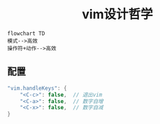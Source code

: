 # <center>vim设计哲学</center>  

```mermaid
flowchart TD
模式-->高效
操作符+动作-->高效
```

## 配置  

```c
"vim.handleKeys": {
    "<C-c>": false,  // 退出vim
    "<C-a>": false,  // 数字自增
    "<C-x>": false,  // 数字自减
}
```
